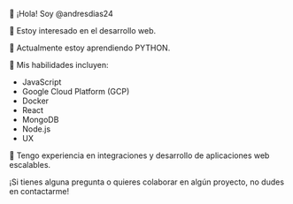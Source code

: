 👋 ¡Hola! Soy @andresdias24

👀 Estoy interesado en el desarrollo web.

🌱 Actualmente estoy aprendiendo PYTHON.

🚀 Mis habilidades incluyen:
   - JavaScript
   - Google Cloud Platform (GCP)
   - Docker
   - React
   - MongoDB
   - Node.js
   - UX

💼 Tengo experiencia en integraciones y desarrollo de aplicaciones web escalables.

¡Si tienes alguna pregunta o quieres colaborar en algún proyecto, no dudes en contactarme!

